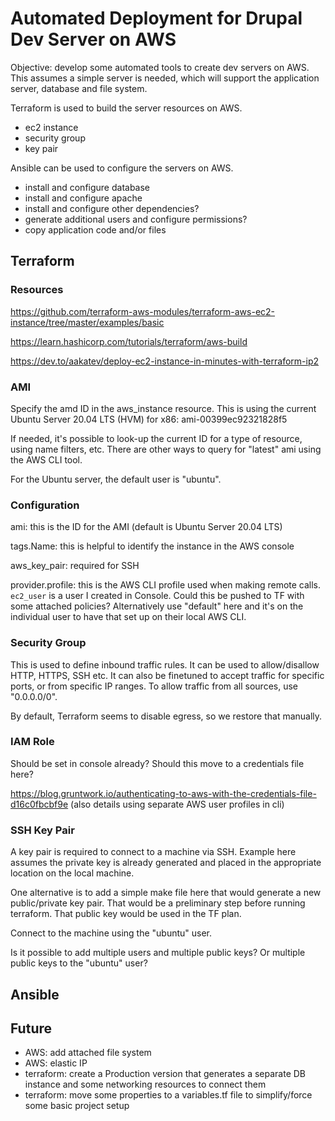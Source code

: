 # Automated Deployment for Drupal Dev Server on AWS

Objective: develop some automated tools to create dev servers on AWS. This assumes a simple server is needed, which will support the application server, database and file system.

Terraform is used to build the server resources on AWS.
* ec2 instance
* security group
* key pair

Ansible can be used to configure the servers on AWS.
* install and configure database
* install and configure apache
* install and configure other dependencies?
* generate additional users and configure permissions?
* copy application code and/or files

## Terraform

### Resources

https://github.com/terraform-aws-modules/terraform-aws-ec2-instance/tree/master/examples/basic

https://learn.hashicorp.com/tutorials/terraform/aws-build

https://dev.to/aakatev/deploy-ec2-instance-in-minutes-with-terraform-ip2

### AMI

Specify the amd ID in the aws_instance resource. This is using the current Ubuntu Server 20.04 LTS (HVM) for x86: ami-00399ec92321828f5

If needed, it's possible to look-up the current ID for a type of resource, using name filters, etc. There are other ways to query for "latest" ami using the AWS CLI tool.

For the Ubuntu server, the default user is "ubuntu".

### Configuration

ami: this is the ID for the AMI (default is Ubuntu Server 20.04 LTS)

tags.Name: this is helpful to identify the instance in the AWS console

aws_key_pair: required for SSH

provider.profile: this is the AWS CLI profile used when making remote calls. `ec2_user` is a user I created in Console. Could this be pushed to TF with some attached policies? Alternatively use "default" here and it's on the individual user to have that set up on their local AWS CLI.

### Security Group

This is used to define inbound traffic rules. It can be used to allow/disallow HTTP, HTTPS, SSH etc. It can also be finetuned to accept traffic for specific ports, or from specific IP ranges. To allow traffic from all sources, use "0.0.0.0/0".

By default, Terraform seems to disable egress, so we restore that manually.

### IAM Role

Should be set in console already? Should this move to a credentials file here?

https://blog.gruntwork.io/authenticating-to-aws-with-the-credentials-file-d16c0fbcbf9e
(also details using separate AWS user profiles in cli)

### SSH Key Pair

A key pair is required to connect to a machine via SSH. Example here assumes the private key is already generated and placed in the appropriate location on the local machine.

One alternative is to add a simple make file here that would generate a new public/private key pair. That would be a preliminary step before running terraform. That public key would be used in the TF plan.

Connect to the machine using the "ubuntu" user.

Is it possible to add multiple users and multiple public keys? Or multiple public keys to the "ubuntu" user?

## Ansible



## Future

* AWS: add attached file system
* AWS: elastic IP
* terraform: create a Production version that generates a separate DB instance and some networking resources to connect them
* terraform: move some properties to a variables.tf file to simplify/force some basic project setup